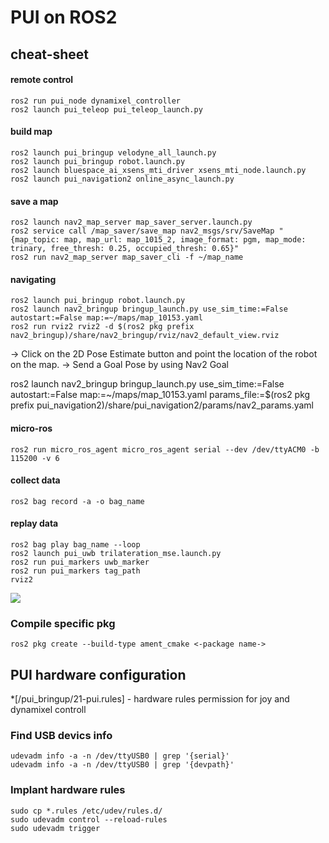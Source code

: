 # PUI on ROS2

## cheat-sheet
#### remote control
```
ros2 run pui_node dynamixel_controller
ros2 launch pui_teleop pui_teleop_launch.py
```

#### build map
```
ros2 launch pui_bringup velodyne_all_launch.py
ros2 launch pui_bringup robot.launch.py
ros2 launch bluespace_ai_xsens_mti_driver xsens_mti_node.launch.py
ros2 launch pui_navigation2 online_async_launch.py
```

#### save a map
```
ros2 launch nav2_map_server map_saver_server.launch.py 
ros2 service call /map_saver/save_map nav2_msgs/srv/SaveMap "{map_topic: map, map_url: map_1015_2, image_format: pgm, map_mode: trinary, free_thresh: 0.25, occupied_thresh: 0.65}"
ros2 run nav2_map_server map_saver_cli -f ~/map_name
```

#### navigating
```
ros2 launch pui_bringup robot.launch.py
ros2 launch nav2_bringup bringup_launch.py use_sim_time:=False autostart:=False map:=~/maps/map_10153.yaml
ros2 run rviz2 rviz2 -d $(ros2 pkg prefix nav2_bringup)/share/nav2_bringup/rviz/nav2_default_view.rviz
```
-> Click on the 2D Pose Estimate button and point the location of the robot on the map.
-> Send a Goal Pose by using Nav2 Goal

ros2 launch nav2_bringup bringup_launch.py use_sim_time:=False autostart:=False map:=~/maps/map_10153.yaml params_file:=$(ros2 pkg prefix pui_navigation2)/share/pui_navigation2/params/nav2_params.yaml

#### micro-ros
```
ros2 run micro_ros_agent micro_ros_agent serial --dev /dev/ttyACM0 -b 115200 -v 6
```

#### collect data
```
ros2 bag record -a -o bag_name
```

#### replay data
```
ros2 bag play bag_name --loop
ros2 launch pui_uwb trilateration_mse.launch.py
ros2 run pui_markers uwb_marker
ros2 run pui_markers tag_path 
rviz2
```


![](https://i.imgur.com/Au3jMkI.png)


### Compile specific pkg
```
ros2 pkg create --build-type ament_cmake <-package name->
```

## PUI hardware configuration
*[/pui_bringup/21-pui.rules] - hardware rules permission for joy and dynamixel controll

### Find USB devics info 
```
udevadm info -a -n /dev/ttyUSB0 | grep '{serial}'
udevadm info -a -n /dev/ttyUSB0 | grep '{devpath}'
```
### Implant hardware rules
```
sudo cp *.rules /etc/udev/rules.d/
sudo udevadm control --reload-rules
sudo udevadm trigger
```